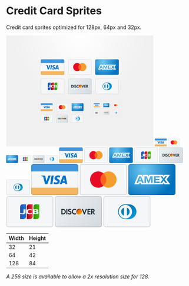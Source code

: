 # Credit Card Sprites

Credit card sprites optimized for 128px, 64px and 32px.

<img src="dribbble.png" alt="visa sprite" width="400" height="300">

<img src="64/visa.png" alt="visa sprite" width="32" height="21">
<img src="64/mastercard.png" alt="mastercard sprite" width="32" height="21">
<img src="64/amex.png" alt="amex sprite" width="32" height="21">
<img src="64/jcb.png" alt="jcb sprite" width="32" height="21">
<img src="64/discover.png" alt="discover sprite" width="32" height="21">
<img src="64/dinersclub.png" alt="dinersclub sprite" width="32" height="21">

<img src="128/visa.png" alt="visa sprite" width="64" height="42">
<img src="128/mastercard.png" alt="mastercard sprite" width="64" height="42">
<img src="128/amex.png" alt="amex sprite" width="64" height="42">
<img src="128/jcb.png" alt="jcb sprite" width="64" height="42">
<img src="128/discover.png" alt="discover sprite" width="64" height="42">
<img src="128/dinersclub.png" alt="dinersclub sprite" width="64" height="42">

<img src="256/visa.png" alt="visa sprite" width="128" height="84">
<img src="256/mastercard.png" alt="mastercard sprite" width="128" height="84">
<img src="256/amex.png" alt="amex sprite" width="128" height="84">
<br>
<img src="256/jcb.png" alt="jcb sprite" width="128" height="84">
<img src="256/discover.png" alt="discover sprite" width="128" height="84">
<img src="256/dinersclub.png" alt="dinersclub sprite" width="128" height="84">

| Width | Height |
| --- | --- |
| 32 | 21 |
| 64 | 42 |
| 128 | 84 |

_A 256 size is available to allow a 2x resolution size for 128._
